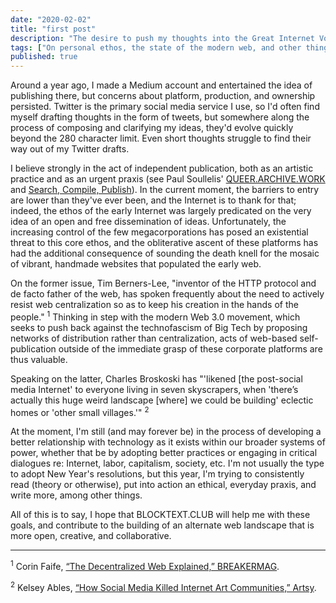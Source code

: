```yaml
---
date: "2020-02-02"
title: "first post"
description: "The desire to push my thoughts into the Great Internet Void has always been at odds with my aversion to posting on social media, so I spent a while thinking of a way to compromise."
tags: ["On personal ethos, the state of the modern web, and other things."]
published: true
---
```


Around a year ago, I made a Medium account and entertained the idea of publishing there, but concerns about platform, production, and ownership persisted.
Twitter is the primary social media service I use, so I'd often find myself drafting thoughts in the form of tweets, but somewhere along the process of composing and clarifying my ideas, they'd evolve quickly beyond the 280 character limit.
Even short thoughts struggle to find their way out of my Twitter drafts.

I believe strongly in the act of independent publication, both as an artistic practice and as an urgent praxis (see Paul Soullelis' [QUEER.ARCHIVE.WORK](https://soulellis.com/work/queerarchivework/index.html) and [Search, Compile, Publish](https://soulellis.com/2013/05/search-compile-publish/)).
In the current moment, the barriers to entry are lower than they've ever been, and the Internet is to thank for that; indeed, the ethos of the early Internet was largely predicated on the very idea of an open and free dissemination of ideas. Unfortunately, the increasing control of the few megacorporations has posed an existential threat to this core ethos, and the obliterative ascent of these platforms has had the additional consequence of sounding the death knell for the mosaic of vibrant, handmade websites that populated the early web. 

On the former issue, Tim Berners-Lee, "inventor of the HTTP protocol and de facto father of the web, has spoken frequently about the need to actively resist web centralization so as to keep his creation in the hands of the people." <sup>1</sup>
Thinking in step with the modern Web 3.0 movement, which seeks to push back against the technofascism of Big Tech by proposing networks of distribution rather than centralization, acts of web-based self-publication outside of the immediate grasp of these corporate platforms are thus valuable.

Speaking on the latter, Charles Broskoski has "'likened [the post-social media Internet' to everyone living in seven skyscrapers, when 'there’s actually this huge weird landscape [where] we could be building' eclectic homes or 'other small villages.'" <sup>2</sup>

At the moment, I'm still (and may forever be) in the process of developing a better relationship with technology as it exists within our broader systems of power, whether that be by adopting better practices or engaging in critical dialogues re: Internet, labor, capitalism, society, etc.
I'm not usually the type to adopt New Year's resolutions, but this year, I'm trying to consistently read (theory or otherwise), put into action an ethical, everyday praxis, and write more, among other things.

All of this is to say, I hope that BLOCKTEXT.CLUB will help me with these goals, and contribute to the building of an alternate web landscape that is more open, creative, and collaborative.

---

<sup>1</sup> Corin Faife, [“The Decentralized Web Explained,” BREAKERMAG](https://www.breakermag.com/the-decentralized-web-explained-in-words-you-can-understand/).

<sup>2</sup> Kelsey Ables, [“How Social Media Killed Internet Art Communities,” Artsy](https://www.artsy.net/article/artsy-editorial-rise-fall-internet-art-communities).

